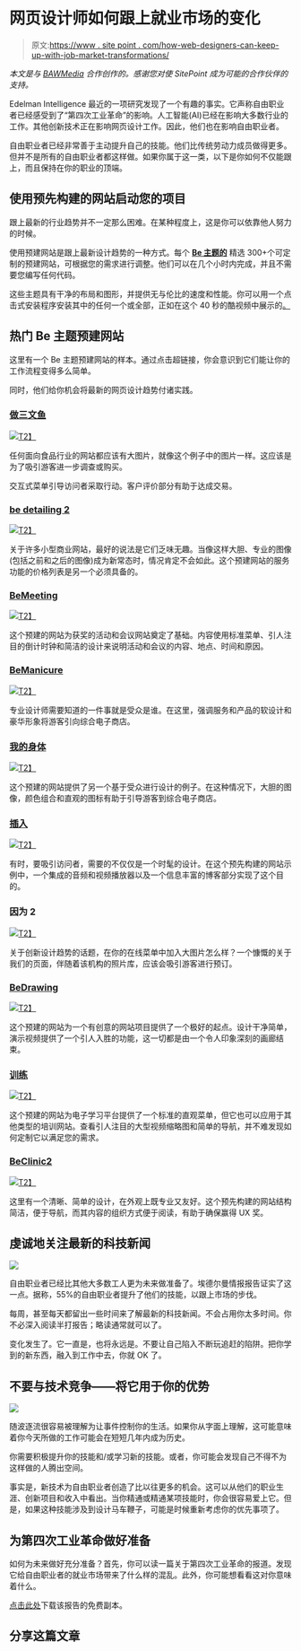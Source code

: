 # 网页设计师如何跟上就业市场的变化

> 原文:[https://www . site point . com/how-web-designers-can-keep-up-with-job-market-transformations/](https://www.sitepoint.com/how-web-designers-can-keep-up-with-job-market-transformations/)

*本文是与 [BAWMedia](https://bawmedia.com) 合作创作的。感谢您对使 SitePoint 成为可能的合作伙伴的支持。*

Edelman Intelligence 最近的一项研究发现了一个有趣的事实。它声称自由职业者已经感受到了“第四次工业革命”的影响。人工智能(AI)已经在影响大多数行业的工作。其他创新技术正在影响网页设计工作。因此，他们也在影响自由职业者。

自由职业者已经非常善于主动提升自己的技能。他们比传统劳动力成员做得更多。但并不是所有的自由职业者都这样做。如果你属于这一类，以下是你如何不仅能跟上，而且保持在你的职业的顶端。

## 使用预先构建的网站启动您的项目

跟上最新的行业趋势并不一定那么困难。在某种程度上，这是你可以依靠他人努力的时候。

使用预建网站是跟上最新设计趋势的一种方式。每个 [**Be 主题的**](http://themes.muffingroup.com/be/splash/?utm_source=sitepoint.com&utm_medium=content&utm_campaign=feb18) 精选 300+个可定制的预建网站，可根据您的需求进行调整。他们可以在几个小时内完成，并且不需要您编写任何代码。

这些主题具有干净的布局和图形，并提供无与伦比的速度和性能。你可以用一个点击式安装程序安装其中的任何一个或全部，正如在这个 40 秒的酷视频中展示的[。](https://www.youtube.com/watch?v=_fUVGgnzBmk)

## 热门 Be 主题预建网站

这里有一个 Be 主题预建网站的样本。通过点击超链接，你会意识到它们能让你的工作流程变得多么简单。

同时，他们给你机会将最新的网页设计趋势付诸实践。

### [做三文鱼](http://themes.muffingroup.com/be/salmon/?utm_source=sitepoint.com&utm_medium=content&utm_campaign=feb18)

[![](../Images/6db0a5195c1bb3b65cb2ea64108c64f4.png)T2】](http://themes.muffingroup.com/be/salmon/?utm_source=sitepoint.com&utm_medium=content&utm_campaign=feb18)

任何面向食品行业的网站都应该有大图片，就像这个例子中的图片一样。这应该是为了吸引游客进一步调查或购买。

交互式菜单引导访问者采取行动。客户评价部分有助于达成交易。

### [be detailing 2](http://themes.muffingroup.com/be/detailing2/?utm_source=sitepoint.com&utm_medium=content&utm_campaign=feb18)

[![](../Images/10eb76605519f9b3be94216d1b64e927.png)T2】](http://themes.muffingroup.com/be/detailing2/?utm_source=sitepoint.com&utm_medium=content&utm_campaign=feb18)

关于许多小型商业网站，最好的说法是它们乏味无趣。当像这样大胆、专业的图像(包括之前和之后的图像)成为新常态时，情况肯定不会如此。这个预建网站的服务功能的价格列表是另一个必须具备的。

### [BeMeeting](http://themes.muffingroup.com/be/meeting/?utm_source=sitepoint.com&utm_medium=content&utm_campaign=feb18)

[![](../Images/e456d9457ecf2e0fa8720611bce701bc.png)T2】](http://themes.muffingroup.com/be/meeting/?utm_source=sitepoint.com&utm_medium=content&utm_campaign=feb18)

这个预建的网站为获奖的活动和会议网站奠定了基础。内容使用标准菜单、引人注目的倒计时钟和简洁的设计来说明活动和会议的内容、地点、时间和原因。

### [BeManicure](http://themes.muffingroup.com/be/manicure/?utm_source=sitepoint.com&utm_medium=content&utm_campaign=feb18)

[![](../Images/a76b7d1e1045e6ee09559805803d83be.png)T2】](http://themes.muffingroup.com/be/manicure/?utm_source=sitepoint.com&utm_medium=content&utm_campaign=feb18)

专业设计师需要知道的一件事就是受众是谁。在这里，强调服务和产品的软设计和豪华形象将游客引向综合电子商店。

### [我的身体](http://themes.muffingroup.com/be/denim/?utm_source=sitepoint.com&utm_medium=content&utm_campaign=feb18)

[![](../Images/efcfe08fc1dbe541f12eed42d531aa64.png)T2】](http://themes.muffingroup.com/be/denim/?utm_source=sitepoint.com&utm_medium=content&utm_campaign=feb18)

这个预建的网站提供了另一个基于受众进行设计的例子。在这种情况下，大胆的图像，颜色组合和直观的图标有助于引导游客到综合电子商店。

### [插入](http://themes.muffingroup.com/be/hiphop/?utm_source=sitepoint.com&utm_medium=content&utm_campaign=feb18)

[![](../Images/32c296420b080e8d65e1bcaaccecb173.png)T2】](http://themes.muffingroup.com/be/hiphop/?utm_source=sitepoint.com&utm_medium=content&utm_campaign=feb18)

有时，要吸引访问者，需要的不仅仅是一个时髦的设计。在这个预先构建的网站示例中，一个集成的音频和视频播放器以及一个信息丰富的博客部分实现了这个目的。

### 因为 2

[![](../Images/56e6ac4cdea9f5753800a7b90e46b5e3.png)T2】](http://themes.muffingroup.com/be/cafe2/?utm_source=sitepoint.com&utm_medium=content&utm_campaign=feb18)

关于创新设计趋势的话题，在你的在线菜单中加入大图片怎么样？一个慷慨的关于我们的页面，伴随着该机构的照片库，应该会吸引游客进行预订。

### [BeDrawing](http://themes.muffingroup.com/be/drawing/?utm_source=sitepoint.com&utm_medium=content&utm_campaign=feb18)

[![](../Images/fcb5be356bf99ef64135a8ee7761e74d.png)T2】](http://themes.muffingroup.com/be/drawing/?utm_source=sitepoint.com&utm_medium=content&utm_campaign=feb18)

这个预建的网站为一个有创意的网站项目提供了一个极好的起点。设计干净简单，演示视频提供了一个引人入胜的功能，这一切都是由一个令人印象深刻的画廊结束。

### [训练](http://themes.muffingroup.com/be/training/?utm_source=sitepoint.com&utm_medium=content&utm_campaign=feb18)

[![](../Images/6bd9c2ba98b98846146ba0ea64e0f53a.png)T2】](http://themes.muffingroup.com/be/training/?utm_source=sitepoint.com&utm_medium=content&utm_campaign=feb18)

这个预建的网站为电子学习平台提供了一个标准的直观菜单，但它也可以应用于其他类型的培训网站。查看引人注目的大型视频缩略图和简单的导航，并不难发现如何定制它以满足您的需求。

### [BeClinic2](http://themes.muffingroup.com/be/clinic2/?utm_source=sitepoint.com&utm_medium=content&utm_campaign=feb18)

[![](../Images/49c40858e9a55f3ce24534b9815bdeba.png)T2】](http://themes.muffingroup.com/be/clinic2/?utm_source=sitepoint.com&utm_medium=content&utm_campaign=feb18)

这里有一个清晰、简单的设计，在外观上既专业又友好。这个预先构建的网站结构简洁，便于导航，而其内容的组织方式便于阅读，有助于确保赢得 UX 奖。

## 虔诚地关注最新的科技新闻

![](../Images/b589c0c0327e474fa30c3a094b134b0a.png)

自由职业者已经比其他大多数工人更为未来做准备了。埃德尔曼情报报告证实了这一点。据称，55%的自由职业者提升了他们的技能，以跟上市场的步伐。

每周，甚至每天都留出一些时间来了解最新的科技新闻。不会占用你太多时间。你不必深入阅读半打报告；略读通常就可以了。

变化发生了。它一直是，也将永远是。不要让自己陷入不断玩追赶的陷阱。把你学到的新东西，融入到工作中去，你就 OK 了。

## 不要与技术竞争——将它用于你的优势

![](../Images/e51c2bfc34670cf9fb85d408fc23f250.png)

随波逐流很容易被理解为让事件控制你的生活。如果你从字面上理解，这可能意味着你今天所做的工作可能会在短短几年内成为历史。

你需要积极提升你的技能和/或学习新的技能。或者，你可能会发现自己不得不为这样做的人腾出空间。

事实是，新技术为自由职业者创造了比以往更多的机会。这可以从他们的职业生涯、创新项目和收入中看出。当你精通或精通某项技能时，你会很容易爱上它。但是，如果这种技能涉及到设计马车鞭子，可能是时候重新考虑你的优先事项了。

## 为第四次工业革命做好准备

如何为未来做好充分准备？首先，你可以读一篇关于第四次工业革命的报道。发现它给自由职业者的就业市场带来了什么样的混乱。此外，你可能想看看这对你意味着什么。

[点击此处](https://bawmedia.com/blog/ai/)下载该报告的免费副本。

## 分享这篇文章